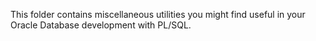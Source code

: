 This folder contains miscellaneous utilities you might find useful in your Oracle Database development with PL/SQL.